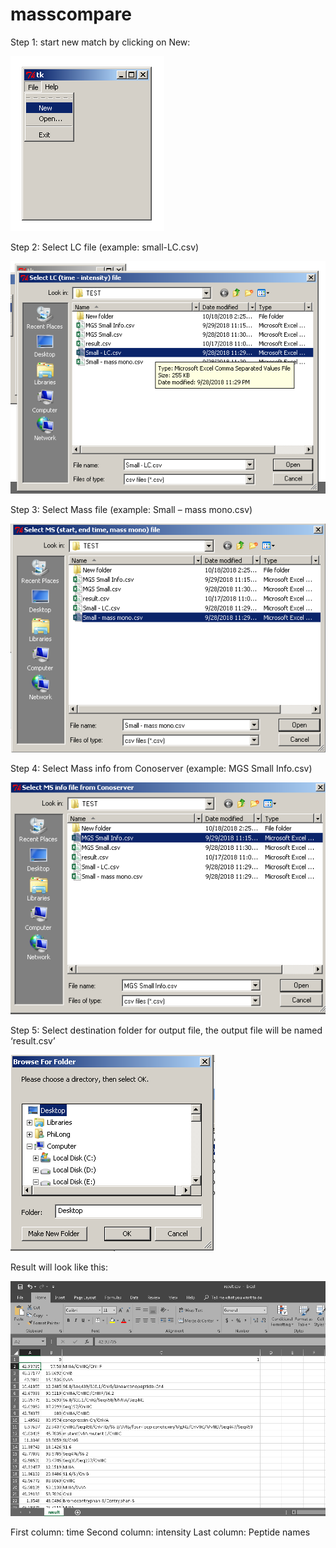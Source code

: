 # masscompare
Step 1: start new match by clicking on New:

![alt text](https://github.com/tithuytrang/masscompare/blob/master/1.png)

Step 2: Select LC file (example: small-LC.csv)

![alt text](https://github.com/tithuytrang/masscompare/blob/master/2.png)

Step 3: Select Mass file (example: Small – mass mono.csv)

![alt text](https://github.com/tithuytrang/masscompare/blob/master/3.png)

Step 4: Select Mass info from Conoserver (example: MGS Small Info.csv)

![alt text](https://github.com/tithuytrang/masscompare/blob/master/4.png)

Step 5: Select destination folder for output file, the output file will be named ‘result.csv’

![alt text](https://github.com/tithuytrang/masscompare/blob/master/5.png)

Result will look like this:

![alt text](https://github.com/tithuytrang/masscompare/blob/master/6.png)

First column: time
Second column: intensity
Last column: Peptide names

